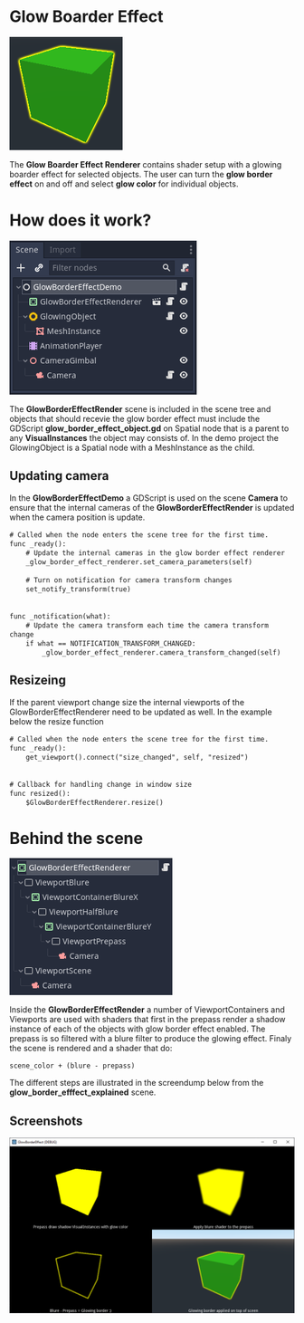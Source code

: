 # Glow Boarder Effect

![Glow Border Effect](screenshots/icon.png)

The **Glow Boarder Effect Renderer** contains shader setup with a glowing boarder effect for selected objects.
The user can turn the **glow border effect** on and off and select **glow color** for individual objects.

# How does it work?
![Glow Border Effect Demo Scene](screenshots/glow_border_effect_demo_scene.PNG)

The **GlowBorderEffectRender** scene is included in the scene tree and objects that should recevie the glow border effect
must include the GDScript **glow_border_effect_object.gd** on Spatial node that is a parent to any **VisualInstances** the object
may consists of. In the demo project the GlowingObject is a Spatial node with a MeshInstance as the child.

## Updating camera

In the **GlowBorderEffectDemo** a GDScript is used on the scene **Camera** to ensure that the internal cameras
of the **GlowBorderEffectRender** is updated when the camera position is update.

```GDScript
# Called when the node enters the scene tree for the first time.
func _ready():
	# Update the internal cameras in the glow border effect renderer
	_glow_border_effect_renderer.set_camera_parameters(self)
	
	# Turn on notification for camera transform changes
	set_notify_transform(true)


func _notification(what):
	# Update the camera transform each time the camera transform change
	if what == NOTIFICATION_TRANSFORM_CHANGED:
		_glow_border_effect_renderer.camera_transform_changed(self)
```

## Resizeing
If the parent viewport change size the internal viewports of the GlowBorderEffectRenderer need
to be updated as well. In the example below the resize function

```GDScript
# Called when the node enters the scene tree for the first time.
func _ready():
	get_viewport().connect("size_changed", self, "resized")


# Callback for handling change in window size
func resized():
	$GlowBorderEffectRenderer.resize()
```

# Behind the scene
![Glow Boarder Effect Internal Scene](screenshots/glow_border_effect_internal_scene.PNG)

Inside the **GlowBorderEffectRender** a number of ViewportContainers and Viewports are used with shaders that
first in the prepass render a shadow instance of each of the objects with glow border effect enabled. The 
prepass is so filtered with a blure filter to produce the glowing effect. Finaly the scene is rendered and a
shader that do:
```
scene_color + (blure - prepass)
```

The different steps are illustrated in the screendump below from the **glow_border_efffect_explained** scene.

## Screenshots

![Glow Boarder Effect Explained](screenshots/glow_border_effect_explained.PNG)
